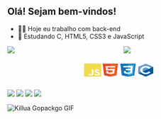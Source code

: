 ## Olá! Sejam bem-vindos!
- 👨‍💻 Hoje eu trabalho com back-end
- 🌱 Estudando C, HTML5, CSS3 e JavaScript

<div style="display: flex; justify-content: space-between;">
  <a href="https://github.com/coqzieiro" style="flex-basis: 48%;">
    <img height="150em" src="https://github-readme-stats.vercel.app/api?username=coqzieiro&show_icons=true&theme=dracula&include_all_commits=true&count_private=true"/>
  </a>
  <a href="https://github.com/coqzieiro" style="flex-basis: 48%;">
    <img height="150em" src="https://github-readme-stats.vercel.app/api/top-langs/?username=coqzieiro&layout=compact&langs_count=16&theme=dracula"/>
  </a>
</div>

<div style="display: flex; justify-content: center; margin-top: 20px;">
  <img alt="Felipe-Js" height="30" width="40" src="https://raw.githubusercontent.com/devicons/devicon/master/icons/javascript/javascript-plain.svg">
  <img alt="Felipe-HTML" height="30" width="40" src="https://raw.githubusercontent.com/devicons/devicon/master/icons/html5/html5-original.svg">
  <img alt="Felipe-CSS" height="30" width="40" src="https://raw.githubusercontent.com/devicons/devicon/master/icons/css3/css3-original.svg">
  <img alt="Felipe-Csharp" height="30" width="40" src="https://raw.githubusercontent.com/devicons/devicon/master/icons/c/c-original.svg">  
</div>

  ##
 
<div> 
  <a href="https://www.youtube.com/channel/UCaX0h7iiLBwVNRV--9_Ocpg" target="_blank"><img src="https://img.shields.io/badge/YouTube-FF0000?style=for-the-badge&logo=youtube&logoColor=white" target="_blank"></a>
  <a href="https://www.instagram.com/felipecoqz_/" target="_blank"><img src="https://img.shields.io/badge/-Instagram-%23E4405F?style=for-the-badge&logo=instagram&logoColor=white" target="_blank"></a>
  <a href = "mailto:felipe.coqueiro@usp.br"><img src="https://img.shields.io/badge/-Gmail-%23333?style=for-the-badge&logo=gmail&logoColor=white" target="_blank"></a>
  <a href="https://www.linkedin.com/in/felipe-coqueiro-713406227/" target="_blank"><img src="https://img.shields.io/badge/-LinkedIn-%230077B5?style=for-the-badge&logo=linkedin&logoColor=white" target="_blank"></a> 
</div>

![Killua Gopackgo GIF](https://media.tenor.com/EWW32mGrtykAAAAC/killua-gopackgo.gif)
